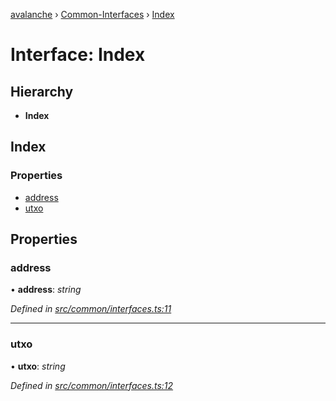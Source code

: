 [avalanche](../README.md) › [Common-Interfaces](../modules/common_interfaces.md) › [Index](common_interfaces.index.md)

# Interface: Index

## Hierarchy

* **Index**

## Index

### Properties

* [address](common_interfaces.index.md#address)
* [utxo](common_interfaces.index.md#utxo)

## Properties

###  address

• **address**: *string*

*Defined in [src/common/interfaces.ts:11](https://github.com/ava-labs/avalanchejs/blob/1a2866a/src/common/interfaces.ts#L11)*

___

###  utxo

• **utxo**: *string*

*Defined in [src/common/interfaces.ts:12](https://github.com/ava-labs/avalanchejs/blob/1a2866a/src/common/interfaces.ts#L12)*
